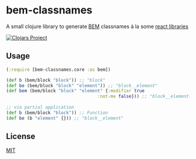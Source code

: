 # bem-classnames

A small clojure library to generate [BEM](http://getbem.com/) classnames à la some [react libraries](https://github.com/pocotan001/bem-classnames)

[![Clojars Project](https://img.shields.io/clojars/v/bem-classnames.svg)](https://clojars.org/bem-classnames)

## Usage

```clojure
(:require [bem-classnames.core :as bem])

(def b (bem/block "block")) ;; "block"
(def be (bem/block "block" "element")) ;; "block__element"
(def bem (bem/block "block" "element" {:modifier true
                                   :not-me false})) ;; "block__element--modifier"
                                
;; via partial application
(def b (bem/block "block")) ;; Function
(def be (b "element" {})) ;; "block__element"
```

## License

[MIT](./LICENSE)
